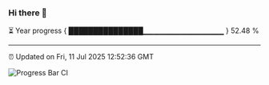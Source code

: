 ### Hi there 👋

⏳ Year progress { ███████████████▁▁▁▁▁▁▁▁▁▁▁▁▁▁▁ } 52.48 %

---

⏰ Updated on Fri, 11 Jul 2025 12:52:36 GMT

![Progress Bar CI](https://github.com/ZhaoGui/ZhaoGui/workflows/Progress%20Bar%20CI/badge.svg)
